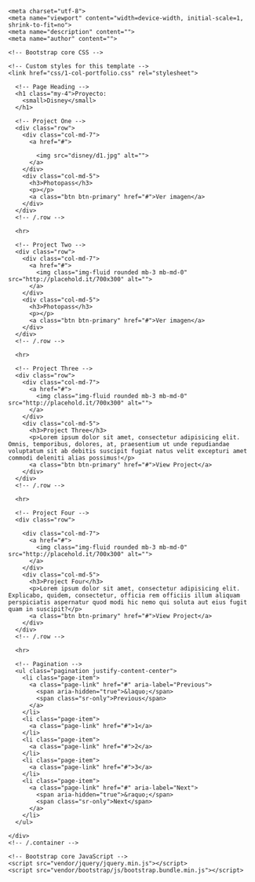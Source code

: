 <!DOCTYPE html>
<html lang="en">

  <head>

    <meta charset="utf-8">
    <meta name="viewport" content="width=device-width, initial-scale=1, shrink-to-fit=no">
    <meta name="description" content="">
    <meta name="author" content="">

    <!-- Bootstrap core CSS -->
   <link rel="stylesheet" href="https://stackpath.bootstrapcdn.com/bootstrap/4.2.1/css/bootstrap.min.css" integrity="sha384-GJzZqFGwb1QTTN6wy59ffF1BuGJpLSa9DkKMp0DgiMDm4iYMj70gZWKYbI706tWS" crossorigin="anonymous">


    <!-- Custom styles for this template -->
    <link href="css/1-col-portfolio.css" rel="stylesheet">

  </head>

  <body>
  <!-- Page Content -->
    <div class="container">

      <!-- Page Heading -->
      <h1 class="my-4">Proyecto:
        <small>Disney</small>
      </h1>

      <!-- Project One -->
      <div class="row">
        <div class="col-md-7">
          <a href="#">

            <img src="disney/d1.jpg" alt="">
          </a>
        </div>
        <div class="col-md-5">
          <h3>Photopass</h3>
          <p></p>
          <a class="btn btn-primary" href="#">Ver imagen</a>
        </div>
      </div>
      <!-- /.row -->

      <hr>

      <!-- Project Two -->
      <div class="row">
        <div class="col-md-7">
          <a href="#">
            <img class="img-fluid rounded mb-3 mb-md-0" src="http://placehold.it/700x300" alt="">
          </a>
        </div>
        <div class="col-md-5">
          <h3>Photopass</h3>
          <p></p>
          <a class="btn btn-primary" href="#">Ver imagen</a>
        </div>
      </div>
      <!-- /.row -->

      <hr>

      <!-- Project Three -->
      <div class="row">
        <div class="col-md-7">
          <a href="#">
            <img class="img-fluid rounded mb-3 mb-md-0" src="http://placehold.it/700x300" alt="">
          </a>
        </div>
        <div class="col-md-5">
          <h3>Project Three</h3>
          <p>Lorem ipsum dolor sit amet, consectetur adipisicing elit. Omnis, temporibus, dolores, at, praesentium ut unde repudiandae voluptatum sit ab debitis suscipit fugiat natus velit excepturi amet commodi deleniti alias possimus!</p>
          <a class="btn btn-primary" href="#">View Project</a>
        </div>
      </div>
      <!-- /.row -->

      <hr>

      <!-- Project Four -->
      <div class="row">

        <div class="col-md-7">
          <a href="#">
            <img class="img-fluid rounded mb-3 mb-md-0" src="http://placehold.it/700x300" alt="">
          </a>
        </div>
        <div class="col-md-5">
          <h3>Project Four</h3>
          <p>Lorem ipsum dolor sit amet, consectetur adipisicing elit. Explicabo, quidem, consectetur, officia rem officiis illum aliquam perspiciatis aspernatur quod modi hic nemo qui soluta aut eius fugit quam in suscipit?</p>
          <a class="btn btn-primary" href="#">View Project</a>
        </div>
      </div>
      <!-- /.row -->

      <hr>

      <!-- Pagination -->
      <ul class="pagination justify-content-center">
        <li class="page-item">
          <a class="page-link" href="#" aria-label="Previous">
            <span aria-hidden="true">&laquo;</span>
            <span class="sr-only">Previous</span>
          </a>
        </li>
        <li class="page-item">
          <a class="page-link" href="#">1</a>
        </li>
        <li class="page-item">
          <a class="page-link" href="#">2</a>
        </li>
        <li class="page-item">
          <a class="page-link" href="#">3</a>
        </li>
        <li class="page-item">
          <a class="page-link" href="#" aria-label="Next">
            <span aria-hidden="true">&raquo;</span>
            <span class="sr-only">Next</span>
          </a>
        </li>
      </ul>

    </div>
    <!-- /.container -->

    <!-- Bootstrap core JavaScript -->
    <script src="vendor/jquery/jquery.min.js"></script>
    <script src="vendor/bootstrap/js/bootstrap.bundle.min.js"></script>

  </body>

</html>

